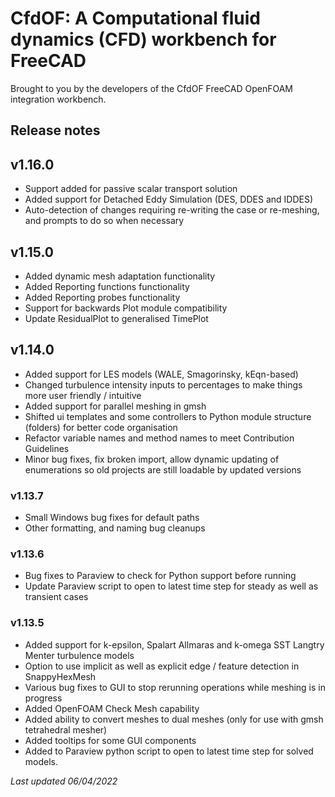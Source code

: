 # CfdOF: A Computational fluid dynamics (CFD) workbench for FreeCAD
Brought to you by the developers of the CfdOF FreeCAD OpenFOAM integration workbench.

## Release notes
## v1.16.0
* Support added for passive scalar transport solution
* Added support for Detached Eddy Simulation (DES, DDES and IDDES)
* Auto-detection of changes requiring re-writing the case or re-meshing, and prompts to do so when necessary

## v1.15.0
* Added dynamic mesh adaptation functionality
* Added Reporting functions functionality
* Added Reporting probes functionality
* Support for backwards Plot module compatibility
* Update ResidualPlot to generalised TimePlot

## v1.14.0
* Added support for LES models (WALE, Smagorinsky, kEqn-based)
* Changed turbulence intensity inputs to percentages to make things more user friendly / intuitive
* Added support for parallel meshing in gmsh
* Shifted ui templates and some controllers to Python module structure (folders) for better code organisation
* Refactor variable names and method names to meet Contribution Guidelines
* Minor bug fixes, fix broken import, allow dynamic updating of enumerations so old projects are still loadable by updated versions

### v1.13.7
* Small Windows bug fixes for default paths
* Other formatting, and naming bug cleanups

### v1.13.6
* Bug fixes to Paraview to check for Python support before running
* Update Paraview script to open to latest time step for steady as well as transient cases

### v1.13.5
* Added support for k-epsilon, Spalart Allmaras and k-omega SST Langtry Menter turbulence models
* Option to use implicit as well as explicit edge / feature detection in SnappyHexMesh
* Various bug fixes to GUI to stop rerunning operations while meshing is in progress
* Added OpenFOAM Check Mesh capability
* Added ability to convert meshes to dual meshes (only for use with gmsh tetrahedral mesher)
* Added tooltips for some GUI components
* Added to Paraview python script to open to latest time step for solved models.  

_Last updated 06/04/2022_